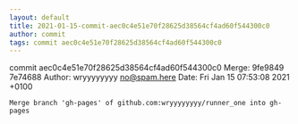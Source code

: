 ```yaml
---
layout: default
title: 2021-01-15-commit-aec0c4e51e70f28625d38564cf4ad60f544300c0
author: commit
tags: commit aec0c4e51e70f28625d38564cf4ad60f544300c0
---
```


commit aec0c4e51e70f28625d38564cf4ad60f544300c0
Merge: 9fe9849 7e74688
Author: wryyyyyyyy <no@spam.here>
Date:   Fri Jan 15 07:53:08 2021 +0100

    Merge branch 'gh-pages' of github.com:wryyyyyyyy/runner_one into gh-pages
